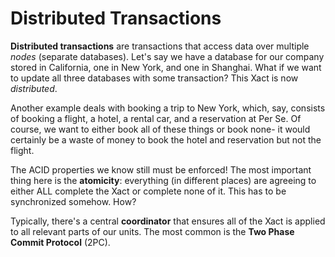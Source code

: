 # Distributed Transactions

**Distributed transactions** are transactions that access data over multiple *nodes* (separate databases). Let's say we have a database for our company stored in California, one in New York, and one in Shanghai. What if we want to update all three databases with some transaction? This Xact is now *distributed*.  

Another example deals with booking a trip to New York,  which, say, consists of booking a flight, a hotel, a rental car, and a reservation at Per Se. Of course, we want to either book all of these things or book none- it would certainly be a waste of money to book the hotel and reservation but not the flight. 

The ACID properties we know still must be enforced! The most important thing here is the **atomicity**: everything (in different places) are agreeing to either ALL complete the Xact or complete none of it. This has to be synchronized somehow. How? 

Typically, there's a central **coordinator** that ensures all of the Xact is applied to all relevant parts of our units. The most common is the **Two Phase Commit Protocol** (2PC).